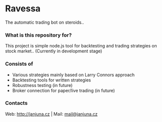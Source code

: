 # Ravessa #

The automatic trading bot on steroids..

### What is this repository for? ###

This project is simple node.js tool for backtesting and trading strategies on stock market..
(Currently in development stage)

### Consists of ###

* Various strategies mainly based on Larry Connors approach
* Backtesting tools for written strategies
* Robustness testing (in future)
* Broker connection for paper/live trading (in future)

### Contacts ###
Web: http://janjuna.cz | Mail: mail@janjuna.cz
